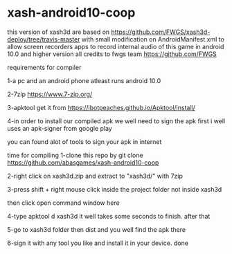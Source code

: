 # xash-android10-coop
this version of xash3d are based on
https://github.com/FWGS/xash3d-deploy/tree/travis-master
with small modification on AndroidManifest.xml
to allow screen recorders apps to record internal audio of this game in android 10.0 and higher version
all credits to fwgs team
https://github.com/FWGS

requirements for compiler

1-a pc and an android phone atleast runs android 10.0

2-7zip https://www.7-zip.org/

3-apktool get it from https://ibotpeaches.github.io/Apktool/install/

4-in order to install our compiled apk we well need to sign the apk first i well uses an apk-signer from google play 

you can found alot of tools to sign your apk in internet

time for compiling
1-clone this repo by git clone https://github.com/abasgames/xash-android10-coop

2-right click on xash3d.zip and extract to "xash3d/" with 7zip

3-press shift + right mouse click inside the project folder not inside xash3d

then click open command window here

4-type apktool d xash3d it well takes some seconds to finish. after that

5-go to xash3d folder then dist and you well find the apk there

6-sign it with any tool you like and install it in your device. done

